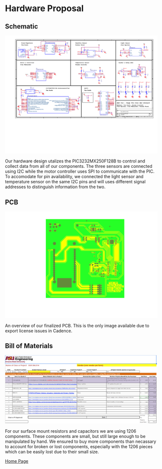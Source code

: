 # Hardware Proposal

## Schematic 
![Final Schematic](Images/team-design.png)


Our hardware design utalizes the PIC3232MX250F128B to control and collect data from all of our components. The three sensors are connected using I2C while the motor controller uses SPI to communicate with the PIC. To accomodate for pin availability, we connected the light sensor and temperature sensor on the same I2C pins and will uses different signal addresses to distinguish information from the two. 


## PCB
![Final PCB](Images/team-pcb.png)

An overview of our finalized PCB. This is the only image available due to export license issues in Cadence.


## Bill of Materials
![Image](Images/314_BOM.png)

For our surface mount resistors and capacitors we are using 1206 components. These components are small, but still large enough to be manipulated by hand. We ensured to buy more components than necassary to account for broken or lost components, especially with the 1206 pieces which can be easily lost due to their small size. 

[Home Page](index.md)
